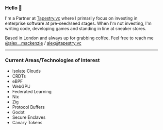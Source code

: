 ### Hello 👋

I'm a Partner at [Tapestry.vc](https://tapestry.vc/) where I primarily focus on investing in enterprise software at pre-seed/seed stages. When I'm not investing, I'm writing code, developing games and standing in line at sneaker stores. 

Based in London and always up for grabbing coffee. Feel free to reach me [@alex__mackenzie](https://twitter.com/alex__mackenzie) / alex@tapestry.vc

--------------

### Current Areas/Technologies of Interest

- Isolate Clouds
- CRDTs
- eBPF
- WebGPU
- Federated Learning
- Nix
- Zig
- Protocol Buffers
- Godot
- Secure Enclaves
- Canary Tokens

